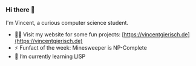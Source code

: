 ### Hi there 👋

I'm Vincent, a curious computer science student.
- 👨‍💻 Visit my website for some fun projects: [https://vincentgierisch.de](https://vincentgierisch.de)
- ⚡ Funfact of the week: Minesweeper is NP-Complete
- 🌱 I’m currently learning LISP
<!--
**Simple-codinger/Simple-codinger** is a ✨ _special_ ✨ repository because its `README.md` (this file) appears on your GitHub profile.

Here are some ideas to get you started:

- 🔭 I’m currently working on ...
- 🌱 I’m currently learning ...
- 👯 I’m looking to collaborate on ...
- 🤔 I’m looking for help with ...
- 💬 Ask me about ...
- 📫 How to reach me: ...
- 😄 Pronouns: ...
- ⚡ Fun fact: ...
-->
